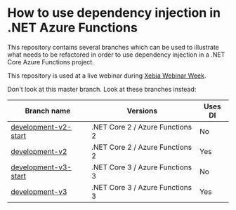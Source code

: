 # How to use dependency injection in .NET Azure Functions 

This repository contains several branches which can be used to illustrate what needs to be refactored in order to use dependency injection in a .NET Core Azure Functions project.

This repository is used at a live webinar during [Xebia Webinar Week](https://pages.xebia.com/academy-webinar-week/dependency-injection-in-net-azure-functions).

Don't look at this master branch. Look at these branches instead:

|Branch name| Versions | Uses DI |
|-|-|-|
| [development-v2-start](/tree/development-v2-start) | .NET Core 2 / Azure Functions 2 | No
| [development-v2](/tree/development-v2) | .NET Core 2 / Azure Functions 2 | Yes
| [development-v3-start](/tree/development-v3-start) | .NET Core 3 / Azure Functions 3 | No
| [development-v3](/tree/development-v3) | .NET Core 3 / Azure Functions 3 | Yes
